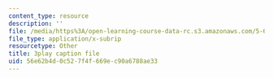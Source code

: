 ```yaml
---
content_type: resource
description: ''
file: /media/https%3A/open-learning-course-data-rc.s3.amazonaws.com/5-61-physical-chemistry-fall-2017/56e62b4d0c527f4f669ec90a6788ae33_RGskPrZopRE.srt
file_type: application/x-subrip
resourcetype: Other
title: 3play caption file
uid: 56e62b4d-0c52-7f4f-669e-c90a6788ae33
---
```

